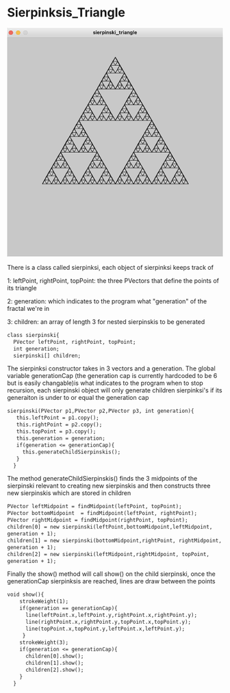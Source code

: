 # Sierpinksis_Triangle

![sierpinski's triangle](./sierpinski_images/sierpinski.png)

There is a class called sierpinksi, each object of sierpinksi keeps track of 

1: leftPoint, rightPoint, topPoint: the three PVectors that define the points of its triangle

2: generation: which indicates to the program what "generation" of the fractal we're in 

3: children: an array of length 3 for nested sierpinskis to be generated

```processing
class sierpinski{
  PVector leftPoint, rightPoint, topPoint;
  int generation;
  sierpinski[] children;
```
The sierpinksi constructor takes in 3 vectors and a generation. The global variable generationCap (the generation cap is currently hardcoded to be 6 but is easily changable)is what indicates to the program when to stop recursion, each sierpinski object will only generate children sierpinksi's if its generaiton is under to or equal the generation cap
```processing
sierpinski(PVector p1,PVector p2,PVector p3, int generation){
   this.leftPoint = p1.copy();
   this.rightPoint = p2.copy();
   this.topPoint = p3.copy();
   this.generation = generation;
   if(generation <= generationCap){
     this.generateChildSierpinskis();
   }
  }
```
The method generateChildSierpinskis() finds the 3 midpoints of the sierpinski relevant to creating new sierpinskis and then constructs three new sierpinskis which are stored in children
```processing
PVector leftMidpoint = findMidpoint(leftPoint, topPoint);
PVector bottomMidpoint  = findMidpoint(leftPoint, rightPoint);
PVector rightMidpoint = findMidpoint(rightPoint, topPoint);
children[0] = new sierpinski(leftPoint,bottomMidpoint,leftMidpoint, generation + 1);
children[1] = new sierpinski(bottomMidpoint,rightPoint, rightMidpoint, generation + 1);
children[2] = new sierpinski(leftMidpoint,rightMidpoint, topPoint, generation + 1);
```
Finally the show() method will call show() on the child sierpinski, once the generationCap sierpinksis are reached, lines are draw between the points
```processing
void show(){
    strokeWeight(1);
    if(generation == generationCap){
      line(leftPoint.x,leftPoint.y,rightPoint.x,rightPoint.y);
      line(rightPoint.x,rightPoint.y,topPoint.x,topPoint.y);
      line(topPoint.x,topPoint.y,leftPoint.x,leftPoint.y);
     }
    strokeWeight(3);
    if(generation <= generationCap){
      children[0].show();
      children[1].show();
      children[2].show();
    }
  }
```

